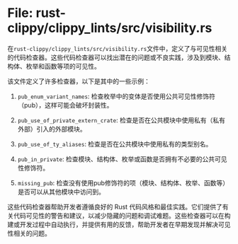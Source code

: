 # File: rust-clippy/clippy_lints/src/visibility.rs

在`rust-clippy/clippy_lints/src/visibility.rs`文件中，定义了与可见性相关的代码检查器。这些代码检查器可以找出潜在的问题或不良实践，涉及到模块、结构体、枚举和函数等项的可见性。

该文件定义了许多检查器，以下是其中的一些示例：

1. `pub_enum_variant_names`: 检查枚举中的变体是否使用公共可见性修饰符（pub），这样可能会破坏封装性。

2. `pub_use_of_private_extern_crate`: 检查是否在公共模块中使用私有（私有外部）引入的外部模块。

3. `pub_use_of_ty_aliases`: 检查是否在公共模块中使用私有的类型别名。

4. `pub_in_private`: 检查模块、结构体、枚举或函数是否拥有不必要的公共可见性修饰符。

5. `missing_pub`: 检查没有使用pub修饰符的项（模块、结构体、枚举、函数等）是否可以从其他模块中访问到。

这些代码检查器帮助开发者遵循良好的 Rust 代码风格和最佳实践。它们提供了有关代码可见性的警告和建议，以减少隐藏的问题和调试难题。这些检查器可以在构建或开发过程中自动执行，并提供有用的反馈，帮助开发者在早期发现并解决可见性相关的问题。

